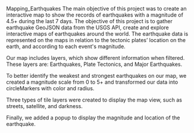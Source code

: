Mapping_Earthquakes
The main objective of this project was to create an interactive map to show the records of earthquakes with a magnitude of 4.5+ during the last 7 days. The objective of this project is to gather earthquake GeoJSON data from the USGS API, create and explore interactive maps of earthquakes around the world.
The earthquake data is represented on the maps in relation to the tectonic plates’ location on the earth, and according to each event's magnitude.

Our map includes layers, which show different information when filtered. These layers are: Earthquakes, Plate Tectonics, and Major Earthquakes.

To better identify the weakest and strongest earthquakes on our map, we created a magnitude scale from 0 to 5+ and transformed our data into circleMarkers with color and radius.

Three types of tile layers were created to display the map view, such as streets, satellite, and darkness.

Finally, we added a popup to display the magnitude and location of the earthquake.
